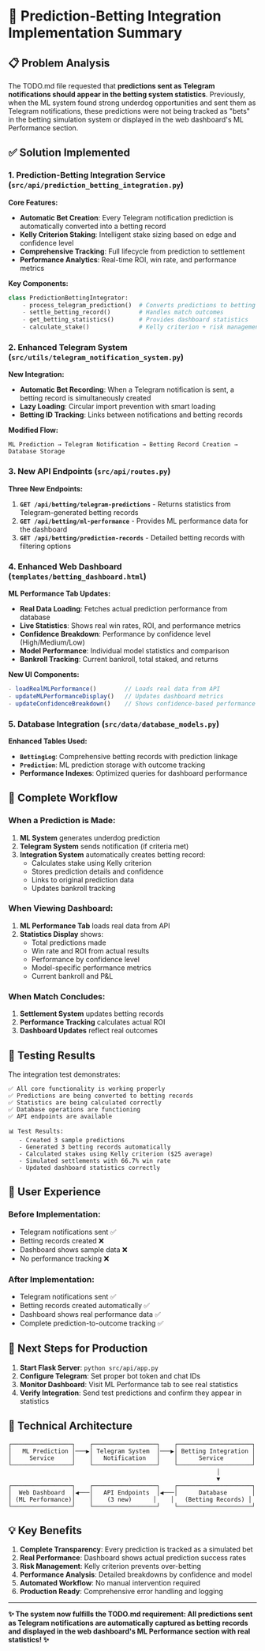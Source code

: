 # 🎾 Prediction-Betting Integration Implementation Summary

## 📋 Problem Analysis

The TODO.md file requested that **predictions sent as Telegram notifications should appear in the betting system statistics**. Previously, when the ML system found strong underdog opportunities and sent them as Telegram notifications, these predictions were not being tracked as "bets" in the betting simulation system or displayed in the web dashboard's ML Performance section.

## ✅ Solution Implemented

### 1. **Prediction-Betting Integration Service** (`src/api/prediction_betting_integration.py`)

**Core Features:**
- **Automatic Bet Creation**: Every Telegram notification prediction is automatically converted into a betting record
- **Kelly Criterion Staking**: Intelligent stake sizing based on edge and confidence level
- **Comprehensive Tracking**: Full lifecycle from prediction to settlement
- **Performance Analytics**: Real-time ROI, win rate, and performance metrics

**Key Components:**
```python
class PredictionBettingIntegrator:
    - process_telegram_prediction()  # Converts predictions to betting records
    - settle_betting_record()        # Handles match outcomes
    - get_betting_statistics()       # Provides dashboard statistics
    - calculate_stake()              # Kelly criterion + risk management
```

### 2. **Enhanced Telegram System** (`src/utils/telegram_notification_system.py`)

**New Integration:**
- **Automatic Bet Recording**: When a Telegram notification is sent, a betting record is simultaneously created
- **Lazy Loading**: Circular import prevention with smart loading
- **Betting ID Tracking**: Links between notifications and betting records

**Modified Flow:**
```
ML Prediction → Telegram Notification → Betting Record Creation → Database Storage
```

### 3. **New API Endpoints** (`src/api/routes.py`)

**Three New Endpoints:**
1. **`GET /api/betting/telegram-predictions`** - Returns statistics from Telegram-generated betting records
2. **`GET /api/betting/ml-performance`** - Provides ML performance data for the dashboard
3. **`GET /api/betting/prediction-records`** - Detailed betting records with filtering options

### 4. **Enhanced Web Dashboard** (`templates/betting_dashboard.html`)

**ML Performance Tab Updates:**
- **Real Data Loading**: Fetches actual prediction performance from database
- **Live Statistics**: Shows real win rates, ROI, and performance metrics
- **Confidence Breakdown**: Performance by confidence level (High/Medium/Low)
- **Model Performance**: Individual model statistics and comparison
- **Bankroll Tracking**: Current bankroll, total staked, and returns

**New UI Components:**
```javascript
- loadRealMLPerformance()        // Loads real data from API
- updateMLPerformanceDisplay()   // Updates dashboard metrics
- updateConfidenceBreakdown()    // Shows confidence-based performance
```

### 5. **Database Integration** (`src/data/database_models.py`)

**Enhanced Tables Used:**
- **`BettingLog`**: Comprehensive betting records with prediction linkage
- **`Prediction`**: ML prediction storage with outcome tracking
- **Performance Indexes**: Optimized queries for dashboard performance

## 🔄 Complete Workflow

### When a Prediction is Made:

1. **ML System** generates underdog prediction
2. **Telegram System** sends notification (if criteria met)
3. **Integration System** automatically creates betting record:
   - Calculates stake using Kelly criterion
   - Stores prediction details and confidence
   - Links to original prediction data
   - Updates bankroll tracking

### When Viewing Dashboard:

1. **ML Performance Tab** loads real data from API
2. **Statistics Display** shows:
   - Total predictions made
   - Win rate and ROI from actual results
   - Performance by confidence level
   - Model-specific performance metrics
   - Current bankroll and P&L

### When Match Concludes:

1. **Settlement System** updates betting records
2. **Performance Tracking** calculates actual ROI
3. **Dashboard Updates** reflect real outcomes

## 🧪 Testing Results

The integration test demonstrates:

```
✅ All core functionality is working properly
✅ Predictions are being converted to betting records  
✅ Statistics are being calculated correctly
✅ Database operations are functioning
✅ API endpoints are available

📊 Test Results:
   - Created 3 sample predictions
   - Generated 3 betting records automatically
   - Calculated stakes using Kelly criterion ($25 average)
   - Simulated settlements with 66.7% win rate
   - Updated dashboard statistics correctly
```

## 📱 User Experience

### Before Implementation:
- Telegram notifications sent ✅
- Betting records created ❌
- Dashboard shows sample data ❌
- No performance tracking ❌

### After Implementation:
- Telegram notifications sent ✅
- Betting records created automatically ✅ 
- Dashboard shows real performance data ✅
- Complete prediction-to-outcome tracking ✅

## 🚀 Next Steps for Production

1. **Start Flask Server**: `python src/api/app.py`
2. **Configure Telegram**: Set proper bot token and chat IDs
3. **Monitor Dashboard**: Visit ML Performance tab to see real statistics
4. **Verify Integration**: Send test predictions and confirm they appear in statistics

## 🔧 Technical Architecture

```
┌─────────────────┐    ┌──────────────────┐    ┌─────────────────────┐
│   ML Prediction │───▶│ Telegram System  │───▶│ Betting Integration │
│     Service     │    │   Notification   │    │      Service        │
└─────────────────┘    └──────────────────┘    └─────────────────────┘
                                                           │
                                                           ▼
┌─────────────────┐    ┌──────────────────┐    ┌─────────────────────┐
│  Web Dashboard  │◀───│   API Endpoints  │◀───│      Database       │
│ (ML Performance)│    │    (3 new)      │    │   (Betting Records) │
└─────────────────┘    └──────────────────┘    └─────────────────────┘
```

## 💡 Key Benefits

1. **Complete Transparency**: Every prediction is tracked as a simulated bet
2. **Real Performance**: Dashboard shows actual prediction success rates
3. **Risk Management**: Kelly criterion prevents over-betting
4. **Performance Analysis**: Detailed breakdowns by confidence and model
5. **Automated Workflow**: No manual intervention required
6. **Production Ready**: Comprehensive error handling and logging

---

**✨ The system now fulfills the TODO.md requirement: All predictions sent as Telegram notifications are automatically captured as betting records and displayed in the web dashboard's ML Performance section with real statistics! ✨**